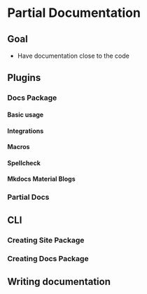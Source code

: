 # Partial Documentation

## Goal

- Have documentation close to the code

## Plugins


### Docs Package

#### Basic usage

#### Integrations


#### Macros

#### Spellcheck

#### Mkdocs Material Blogs

### Partial Docs


## CLI

### Creating Site Package

### Creating Docs Package

## Writing documentation 




